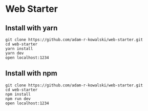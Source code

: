 # Web Starter

## Install with yarn

```
git clone https://github.com/adam-r-kowalski/web-starter.git
cd web-starter
yarn install
yarn dev
open localhost:1234
```

## Install with npm

```
git clone https://github.com/adam-r-kowalski/web-starter.git
cd web-starter
npm install
npm run dev
open localhost:1234
```
